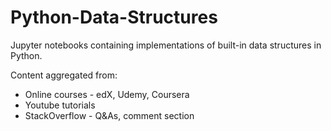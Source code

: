 # Python-Data-Structures

Jupyter notebooks containing implementations of built-in data structures in Python.

Content aggregated from:
+ Online courses - edX, Udemy, Coursera
+ Youtube tutorials
+ StackOverflow - Q&As, comment section
